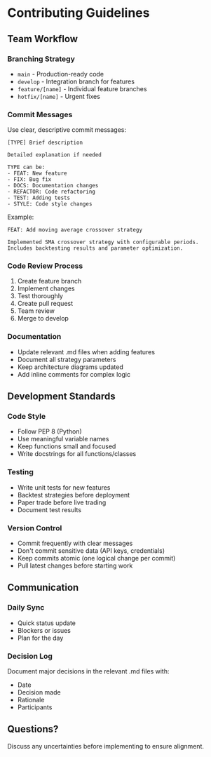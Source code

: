 # Contributing Guidelines

## Team Workflow

### Branching Strategy
- `main` - Production-ready code
- `develop` - Integration branch for features
- `feature/[name]` - Individual feature branches
- `hotfix/[name]` - Urgent fixes

### Commit Messages
Use clear, descriptive commit messages:
```
[TYPE] Brief description

Detailed explanation if needed

TYPE can be:
- FEAT: New feature
- FIX: Bug fix
- DOCS: Documentation changes
- REFACTOR: Code refactoring
- TEST: Adding tests
- STYLE: Code style changes
```

Example:
```
FEAT: Add moving average crossover strategy

Implemented SMA crossover strategy with configurable periods.
Includes backtesting results and parameter optimization.
```

### Code Review Process
1. Create feature branch
2. Implement changes
3. Test thoroughly
4. Create pull request
5. Team review
6. Merge to develop

### Documentation
- Update relevant .md files when adding features
- Document all strategy parameters
- Keep architecture diagrams updated
- Add inline comments for complex logic

## Development Standards

### Code Style
- Follow PEP 8 (Python)
- Use meaningful variable names
- Keep functions small and focused
- Write docstrings for all functions/classes

### Testing
- Write unit tests for new features
- Backtest strategies before deployment
- Paper trade before live trading
- Document test results

### Version Control
- Commit frequently with clear messages
- Don't commit sensitive data (API keys, credentials)
- Keep commits atomic (one logical change per commit)
- Pull latest changes before starting work

## Communication

### Daily Sync
- Quick status update
- Blockers or issues
- Plan for the day

### Decision Log
Document major decisions in the relevant .md files with:
- Date
- Decision made
- Rationale
- Participants

## Questions?
Discuss any uncertainties before implementing to ensure alignment.

